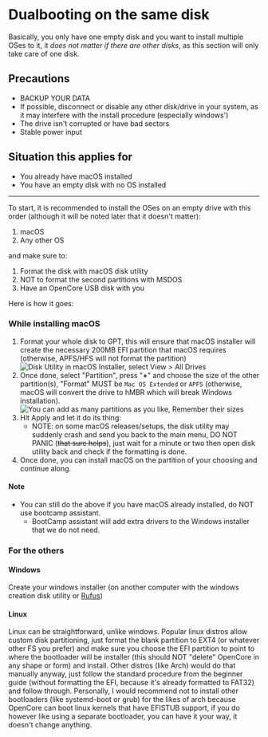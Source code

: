 # Dualbooting on the same disk

Basically, you only have one empty disk and you want to install multiple OSes to it, it *does not matter if there are other disks*, as this section will only take care of one disk.

## Precautions

- BACKUP YOUR DATA
- If possible, disconnect or disable any other disk/drive in your system, as it may interfere with the install procedure (especially windows')
- The drive isn't corrupted or have bad sectors 
- Stable power input

## Situation this applies for

- You already have macOS installed
- You have an empty disk with no OS installed

---

To start, it is recommended to install the OSes on an empty drive with this order (although it will be noted later that it doesn't matter):

1. macOS
2. Any other OS

and make sure to:

1. Format the disk with macOS disk utility
2. NOT to format the second partitions with MSDOS
3. Have an OpenCore USB disk with you

Here is how it goes:

### While installing macOS

1. Format your whole disk to GPT, this will ensure that macOS installer will create the necessary 200MB EFI partition that macOS requires (otherwise, APFS/HFS will not format the partition)
   ![Disk Utility in macOS Installer, select View > All Drives](../images/disku1.png)
2. Once done, select "Partition", press "**+**" and choose the size of the other partition(s), "Format" MUST be `Mac OS Extended` or `APFS` (otherwise, macOS will convert the drive to hMBR which will break Windows installation).
   ![You can add as many partitions as you like, **Remember their sizes**](../images/disku2.png)
3. Hit Apply and let it do its thing:
   * NOTE: on some macOS releases/setups, the disk utility may suddenly crash and send you back to the main menu, DO NOT PANIC (~~that sure helps~~), just wait for a minute or two then open disk utility back and check if the formatting is done.
4. Once done, you can install macOS on the partition of your choosing and continue along.

#### Note

* You can still do the above if you have macOS already installed, do NOT use bootcamp assistant.
  * BootCamp assistant will add extra drivers to the Windows installer that we do not need.

### For the others

#### Windows

Create your windows installer (on another computer with the windows creation disk utility or [Rufus](https://rufus.ie))

#### Linux

Linux can be straightforward, unlike windows. Popular linux distros allow custom disk partitioning, just format the blank partition to EXT4 (or whatever other FS you prefer) and make sure you choose the EFI partition to point to where the bootloader will be installer (this should NOT "delete" OpenCore in any shape or form) and install. Other distros (like Arch) would do that manually anyway, just follow the standard procedure from the beginner guide (without formatting the EFI, because it's already formatted to FAT32) and follow through. Personally, I would recommend not to install other bootloaders (like systemd-boot or grub) for the likes of arch because OpenCore can boot linux kernels that have EFISTUB support, if you do however like using a separate bootloader, you can have it your way, it doesn't change anything.